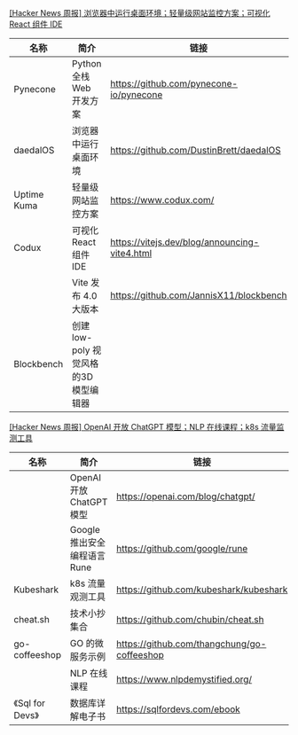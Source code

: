 [[Hacker News 周报] 浏览器中运行桌面环境；轻量级网站监控方案；可视化 React 组件 IDE](https://www.bilibili.com/video/BV1Gv4y197md)
            <table>            <theader>
                <th>名称</th>
                <th>简介</th>
                <th>链接</th>
            </theader>            <tbody>                <tr>
                    <td>Pynecone</td>
                    <td>Python 全栈 Web 开发方案</td>
                    <td>https://github.com/pynecone-io/pynecone</td>
                </tr>                <tr>
                    <td>daedalOS</td>
                    <td>浏览器中运行桌面环境</td>
                    <td>https://github.com/DustinBrett/daedalOS</td>
                </tr>                <tr>
                    <td>Uptime Kuma</td>
                    <td>轻量级网站监控方案</td>
                    <td>https://www.codux.com/</td>
                </tr>                <tr>
                    <td>Codux</td>
                    <td>可视化 React 组件 IDE</td>
                    <td>https://vitejs.dev/blog/announcing-vite4.html</td>
                </tr>                <tr>
                    <td></td>
                    <td>Vite 发布 4.0 大版本</td>
                    <td>https://github.com/JannisX11/blockbench</td>
                </tr>                <tr>
                    <td>Blockbench</td>
                    <td>创建 low-poly 视觉风格的3D 模型编辑器</td>
                    <td></td>
                </tr>            </tbody>            </table>
[[Hacker News 周报] OpenAI 开放 ChatGPT 模型；NLP 在线课程；k8s 流量监测工具](https://www.bilibili.com/video/BV1tP4y1Q7Vt)
            <table>            <theader>
                <th>名称</th>
                <th>简介</th>
                <th>链接</th>
            </theader>            <tbody>                <tr>
                    <td></td>
                    <td>OpenAI 开放 ChatGPT 模型</td>
                    <td>https://openai.com/blog/chatgpt/</td>
                </tr>                <tr>
                    <td></td>
                    <td>Google 推出安全编程语言 Rune</td>
                    <td>https://github.com/google/rune</td>
                </tr>                <tr>
                    <td>Kubeshark</td>
                    <td>k8s 流量观测工具</td>
                    <td>https://github.com/kubeshark/kubeshark</td>
                </tr>                <tr>
                    <td>cheat.sh</td>
                    <td>技术小抄集合</td>
                    <td>https://github.com/chubin/cheat.sh</td>
                </tr>                <tr>
                    <td>go-coffeeshop</td>
                    <td>GO 的微服务示例</td>
                    <td>https://github.com/thangchung/go-coffeeshop</td>
                </tr>                <tr>
                    <td></td>
                    <td>NLP 在线课程</td>
                    <td>https://www.nlpdemystified.org/</td>
                </tr>                <tr>
                    <td>《Sql for Devs》</td>
                    <td>数据库详解电子书</td>
                    <td>https://sqlfordevs.com/ebook</td>
                </tr>            </tbody>            </table>
